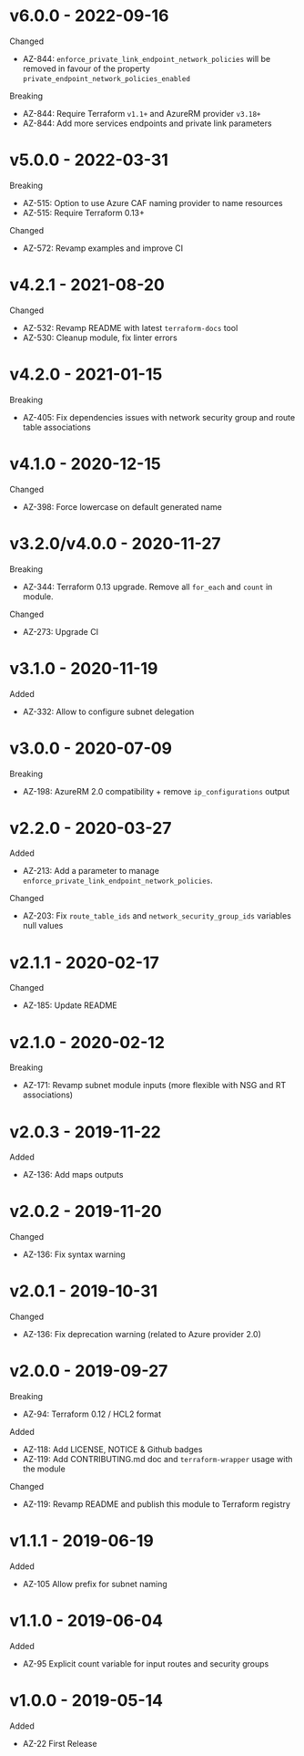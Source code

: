 # v6.0.0 - 2022-09-16

Changed
  * AZ-844: `enforce_private_link_endpoint_network_policies` will be removed in favour of the property `private_endpoint_network_policies_enabled`

Breaking
  * AZ-844: Require Terraform `v1.1+` and AzureRM provider `v3.18+`
  * AZ-844: Add more services endpoints and private link parameters

# v5.0.0 - 2022-03-31

Breaking
  * AZ-515: Option to use Azure CAF naming provider to name resources
  * AZ-515: Require Terraform 0.13+

Changed
  * AZ-572: Revamp examples and improve CI

# v4.2.1 - 2021-08-20

Changed
  * AZ-532: Revamp README with latest `terraform-docs` tool
  * AZ-530: Cleanup module, fix linter errors

# v4.2.0 - 2021-01-15

Breaking
  * AZ-405: Fix dependencies issues with network security group and route table associations

# v4.1.0 - 2020-12-15

Changed
  * AZ-398: Force lowercase on default generated name

# v3.2.0/v4.0.0 - 2020-11-27

Breaking
  * AZ-344: Terraform 0.13 upgrade. Remove all `for_each` and `count` in module.

Changed
  * AZ-273: Upgrade CI

# v3.1.0 - 2020-11-19

Added
  * AZ-332: Allow to configure subnet delegation
  
# v3.0.0 - 2020-07-09

Breaking
  * AZ-198: AzureRM 2.0 compatibility + remove `ip_configurations` output

# v2.2.0 - 2020-03-27

Added
  * AZ-213: Add a parameter to manage `enforce_private_link_endpoint_network_policies`.

Changed
  * AZ-203: Fix `route_table_ids` and `network_security_group_ids` variables null values

# v2.1.1 - 2020-02-17

Changed
  * AZ-185: Update README

# v2.1.0 - 2020-02-12

Breaking
  * AZ-171: Revamp subnet module inputs (more flexible with NSG and RT associations)

# v2.0.3 - 2019-11-22

Added
  * AZ-136: Add maps outputs

# v2.0.2 - 2019-11-20

Changed
  * AZ-136: Fix syntax warning

# v2.0.1 - 2019-10-31

Changed
  * AZ-136: Fix deprecation warning (related to Azure provider 2.0)

# v2.0.0 - 2019-09-27

Breaking
  * AZ-94: Terraform 0.12 / HCL2 format

Added
  * AZ-118: Add LICENSE, NOTICE & Github badges
  * AZ-119: Add CONTRIBUTING.md doc and `terraform-wrapper` usage with the module

Changed
  * AZ-119: Revamp README and publish this module to Terraform registry

# v1.1.1 - 2019-06-19

Added
  * AZ-105 Allow prefix for subnet naming

# v1.1.0 - 2019-06-04

Added
  * AZ-95 Explicit count variable for input routes and security groups

# v1.0.0 - 2019-05-14

Added
  * AZ-22 First Release

